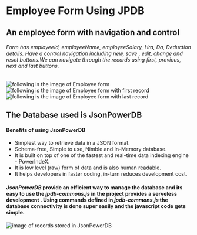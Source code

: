 # Employee Form Using JPDB 

## An employee form with navigation and control 
###### Form has employeeId, employeeName, employeeSalary, Hra, Da, Deduction details. Have a control navigation including new, save , edit, change and reset buttons.We can navigate through the records using first, previous, next and last buttons.
![following is the image of Employee form](/../master/images/1.png)
![following is the image of Employee form with first record](/../master/images/2.png)
![following is the image of Employee form with last record](/../master/images/3.png)

## The Database used is JsonPowerDB 
#### Benefits of using JsonPowerDB
* Simplest way to retrieve data in a JSON format.
* Schema-free, Simple to use, Nimble and In-Memory database.
* It is built on top of one of the fastest and real-time data indexing engine - PowerIndeX.
* It is low level (raw) form of data and is also human readable.
* It helps developers in faster coding, in-turn reduces development cost.
#### ***JsonPowerDB*** provide an efficient way to manage the database and its easy to use the ***jpdb-commons.js*** in the project provides a serveless development . Using commands defined in ***jpdb-commons.js*** the database connectivity is done super easily and the javascript code gets simple.
![image of records stored in JsonPowerDB](/../master/images/4.png)
